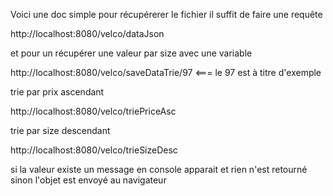 Voici une doc simple pour récupérerer le fichier il suffit de faire une requête

http://localhost:8080/velco/dataJson

et pour un récupérer une valeur par size avec une variable

http://localhost:8080/velco/saveDataTrie/97 <=== le 97 est à titre d'exemple

trie par prix ascendant

http://localhost:8080/velco/triePriceAsc

trie par size descendant

http://localhost:8080/velco/trieSizeDesc

si la valeur existe un message en console apparait et rien n'est retourné sinon l'objet est envoyé au navigateur
